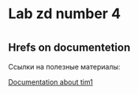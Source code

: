 <h1>Lab zd number 4<h1>

<h2>Hrefs on documentetion</h2>
<p>Ссылки на полезные материалы:<br></p>
<a href = "https://www.rotr.info/electronics/mcu/stm32f100/stm32_tim1/modes.htm">Documentation about tim1</a>
